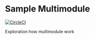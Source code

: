 # Sample Multimodule

[![CircleCI](https://circleci.com/gh/pratamawijaya/DemoMultiModule/tree/master.svg?style=svg)](https://circleci.com/gh/pratamawijaya/DemoMultiModule/tree/master)

Exploration how multimodule work
